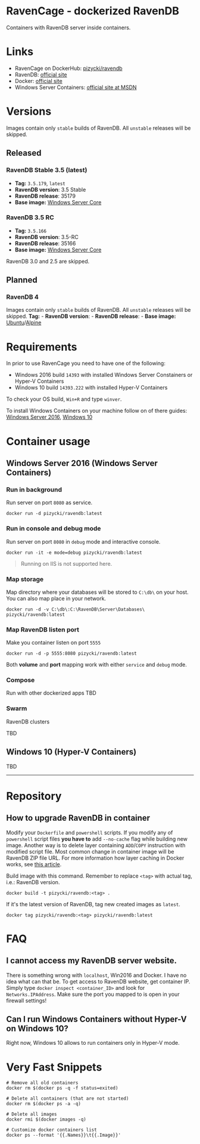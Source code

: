 # RavenCage - dockerized RavenDB

Containers with RavenDB server inside containers.

# Links
* RavenCage on DockerHub: [pizycki/ravendb](https://hub.docker.com/r/pizycki/ravendb/)
* RavenDB: [official site](https://ravendb.net/)
* Docker: [official site](https://www.docker.com/)
* Windows Server Containers: [official site at MSDN](https://msdn.microsoft.com/virtualization/windowscontainers/containers_welcome)

# Versions

Images contain only `stable` builds of RavenDB. All `unstable` releases will be skipped.

## Released

### RavenDB Stable 3.5 (latest)
* **Tag:** `3.5.179`, `latest`
* **RavenDB version**: 3.5 Stable
* **RavenDB release**: 35179
* **Base image:** [Windows Server Core](https://hub.docker.com/r/microsoft/windowsservercore/)


### RavenDB 3.5 RC
* **Tag:** `3.5.166`
* **RavenDB version**: 3.5-RC
* **RavenDB release**: 35166
* **Base image:** [Windows Server Core](https://hub.docker.com/r/microsoft/windowsservercore/)


RavenDB 3.0 and 2.5 are skipped.

## Planned

### RavenDB 4
Images contain only `stable` builds of RavenDB. All `unstable` releases will be skipped.
**Tag:** -
**RavenDB version**: -
**RavenDB release**: -
**Base image:** [Ubuntu](https://hub.docker.com/_/ubuntu/)/[Alpine](https://hub.docker.com/_/alpine/)


# Requirements

In prior to use RavenCage you need to have one of the following:

* Windows 2016 build `14393` with installed Windows Server Constainers or Hyper-V Containers
* Windows 10 build `14393.222` with installed Hyper-V Containers

To check your OS build, `Win+R` and type `winver`.

To install Windows Containers on your machine follow on of there guides: [Windows Server 2016](https://msdn.microsoft.com/pl-pl/virtualization/windowscontainers/quick_start/quick_start_windows_server), [Windows 10](https://msdn.microsoft.com/en-us/virtualization/windowscontainers/quick_start/quick_start_windows_10)

# Container usage
## Windows Server 2016 (Windows Server Containers)

### Run in background
Run server on port `8080` as service.

```docker
docker run -d pizycki/ravendb:latest
```

### Run in console and debug mode
Run server on port `8080` in `debug` mode and interactive console.

```docker
docker run -it -e mode=debug pizycki/ravendb:latest
```

> Running on IIS is not supported here.

### Map storage
Map directory where your databases will be stored to `C:\db\` on your host. You can also map place in your network.
```docker
docker run -d -v C:\db\:C:\RavenDB\Server\Databases\ pizycki/ravendb:latest 
```

### Map RavenDB listen port
Make you container listen on port `5555`
```docker
docker run -d -p 5555:8080 pizycki/ravendb:latest 
```

Both **volume** and **port** mapping work with either `service` and `debug` mode.

### Compose 
Run with other dockerized apps
TBD

### Swarm
RavenDB clusters

TBD

## Windows 10 (Hyper-V Containers)
TBD

---

# Repository

## How to upgrade RavenDB in container

Modify your `Dockerfile` and `powershell` scripts. If you modify any of `powershell` script files **you have to**  add `--no-cache` flag while building new image. Another way is to  delete layer containing `ADD`/`COPY` instruction with modified script file. Most common change in container image will be RavenDB ZIP file URL. 
For more information how layer caching in Docker works, see [this article](https://docs.docker.com/engine/userguide/eng-image/dockerfile_best-practices/#/build-cache).

Build image with this command. Remember to replace `<tag>` with actual tag, i.e.: RavenDB version.
```docker
docker build -t pizycki/ravendb:<tag> .
```

If it's the latest version of RavenDB, tag new created images as `latest`.
```docker
docker tag pizycki/ravendb:<tag> pizycki/ravendb:latest
```

# FAQ

## I cannot access my RavenDB server website.
There is something wrong with `localhost`, Win2016 and Docker. I have no idea what can that be.
To get access to RavenDB website, get container IP. Simply type `docker inspect <container_ID>` and look for `Networks.IPAddress`.
Make sure the port you mapped to is open in your firewall settings!

## Can I run Windows Containers without Hyper-V on Windows 10?

Right now, Windows 10 allows to run containers only in Hyper-V mode.

# Very Fast Snippets

```docker
# Remove all old containers
docker rm $(docker ps -q -f status=exited)

# Delete all containers (that are not started) 
docker rm $(docker ps -a -q)

# Delete all images
docker rmi $(docker images -q)

# Customize docker containers list
docker ps --format '{{.Names}}\t{{.Image}}' 
```